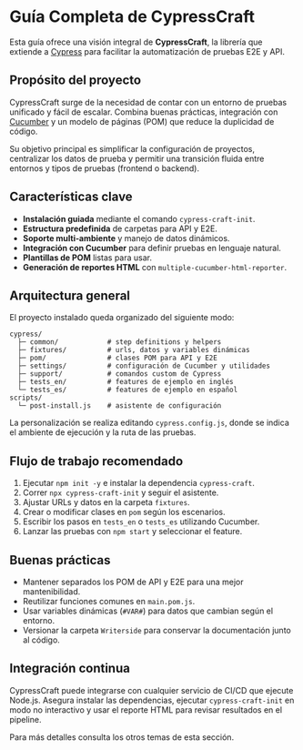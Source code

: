 # Guía Completa de CypressCraft

Esta guía ofrece una visión integral de **CypressCraft**, la librería que extiende a [Cypress](https://www.cypress.io/) para facilitar la automatización de pruebas E2E y API.

## Propósito del proyecto
CypressCraft surge de la necesidad de contar con un entorno de pruebas unificado y fácil de escalar. Combina buenas prácticas, integración con [Cucumber](https://www.npmjs.com/package/cypress-cucumber-preprocessor) y un modelo de páginas (POM) que reduce la duplicidad de código.

Su objetivo principal es simplificar la configuración de proyectos, centralizar los datos de prueba y permitir una transición fluida entre entornos y tipos de pruebas (frontend o backend).

## Características clave
- **Instalación guiada** mediante el comando `cypress-craft-init`.
- **Estructura predefinida** de carpetas para API y E2E.
- **Soporte multi‑ambiente** y manejo de datos dinámicos.
- **Integración con Cucumber** para definir pruebas en lenguaje natural.
- **Plantillas de POM** listas para usar.
- **Generación de reportes HTML** con `multiple-cucumber-html-reporter`.

## Arquitectura general
El proyecto instalado queda organizado del siguiente modo:

```
cypress/
  ├─ common/            # step definitions y helpers
  ├─ fixtures/          # urls, datos y variables dinámicas
  ├─ pom/               # clases POM para API y E2E
  ├─ settings/          # configuración de Cucumber y utilidades
  ├─ support/           # comandos custom de Cypress
  ├─ tests_en/          # features de ejemplo en inglés
  └─ tests_es/          # features de ejemplo en español
scripts/
  └─ post-install.js    # asistente de configuración
```

La personalización se realiza editando `cypress.config.js`, donde se indica el ambiente de ejecución y la ruta de las pruebas.

## Flujo de trabajo recomendado
1. Ejecutar `npm init -y` e instalar la dependencia `cypress-craft`.
2. Correr `npx cypress-craft-init` y seguir el asistente.
3. Ajustar URLs y datos en la carpeta `fixtures`.
4. Crear o modificar clases en `pom` según los escenarios.
5. Escribir los pasos en `tests_en` o `tests_es` utilizando Cucumber.
6. Lanzar las pruebas con `npm start` y seleccionar el feature.

## Buenas prácticas
- Mantener separados los POM de API y E2E para una mejor mantenibilidad.
- Reutilizar funciones comunes en `main.pom.js`.
- Usar variables dinámicas (`#VAR#`) para datos que cambian según el entorno.
- Versionar la carpeta `Writerside` para conservar la documentación junto al código.

## Integración continua
CypressCraft puede integrarse con cualquier servicio de CI/CD que ejecute Node.js. Asegura instalar las dependencias, ejecutar `cypress-craft-init` en modo no interactivo y usar el reporte HTML para revisar resultados en el pipeline.

Para más detalles consulta los otros temas de esta sección.

